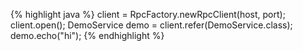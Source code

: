 {% highlight java %}
client = RpcFactory.newRpcClient(host, port);
client.open();
DemoService demo = client.refer(DemoService.class);
demo.echo("hi");
{% endhighlight %}
